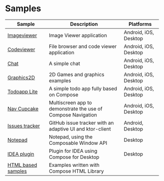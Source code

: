 # Samples
| Sample                               | Description                                                                                  | Platforms             |
| ------------------------------------ | -------------------------------------------------------------------------------------------- | --------------------- |
| [Imageviewer](imageviewer)           | Image Viewer application                                                                     | Android, iOS, Desktop |
| [Codeviewer](codeviewer)             | File browser and code viewer application                                                     | Android, iOS, Desktop |
| [Chat](chat)                         | A simple chat                                                                                | Android, iOS, Desktop |
| [Graphics2D](graphics-2d)            | 2D Games and graphics examples                                                               | Android, iOS, Desktop |
| [Todoapp Lite](todoapp-lite)         | A simple todo app fully based on Compose                                                     | Android, iOS, Desktop |
| [Nav Cupcake](nav_cupcake)           | Multiscreen app to demonstrate the use of Compose Navigation                                 | Android, iOS, Desktop |
| [Issues tracker](issues)             | GitHub issue tracker with an adaptive UI and ktor-client                                     | Android, Desktop      |
| [Notepad](notepad)                   | Notepad, using the Composable Window API                                                     | Desktop               |
| [IDEA plugin](intellij-plugin)       | Plugin for IDEA using Compose for Desktop                                                    | Desktop               |
| [HTML based samples](html/README.md) | Examples written with Compose HTML Library                                                   |
